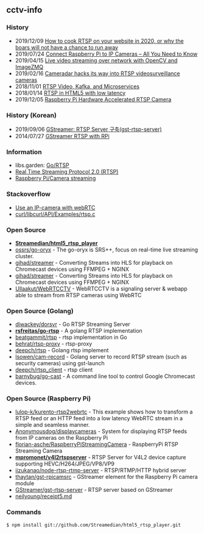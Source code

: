 ## cctv-info


### History
- 2019/12/09 [How to cook RTSP on your website in 2020, or why the boars will not have a chance to run away](https://habr.com/en/company/flashphoner/blog/479008/)
- 2019/07/24 [Connect Raspberry Pi to IP Cameras – All You Need to Know](https://reolink.com/connect-raspberry-pi-to-ip-cameras/)
- 2019/04/15 [Live video streaming over network with OpenCV and ImageZMQ](https://www.pyimagesearch.com/2019/04/15/live-video-streaming-over-network-with-opencv-and-imagezmq/)
- 2019/02/16 [Cameradar hacks its way into RTSP videosurveillance cameras](https://golangexample.com/cameradar-hacks-its-way-into-rtsp-videosurveillance-cameras/)
- 2018/11/01 [RTSP Video, Kafka, and Microservices](https://adaickalavan.github.io/portfolio/rtsp_video_streaming/)
- 2018/01/14 [RTSP in HTML5 with low latency](https://linkingvision.com/rtsp_in_html5_with_low_latency)
- 2019/12/05 [Raspberry Pi Hardware Accelerated RTSP Camera](https://codecalamity.com/raspberry-pi-hardware-accelerated-h264-webcam-security-camera/)


### History (Korean)
- 2019/09/06 [GStreamer: RTSP Server 구축(gst-rtsp-server)](https://argc.tistory.com/346)
- 2014/07/27 [GStreamer RTSP with RPi](https://aery.tistory.com/entry/GStreamer-RTSP-with-RPi)


### Information
- libs.garden: [Go/RTSP](https://libs.garden/go/rtsp)
- [Real Time Streaming Protocol 2.0 (RTSP)](https://tools.ietf.org/id/draft-ietf-mmusic-rfc2326bis-33.html)
- [Raspberry Pi/Camera streaming](https://wiki.marcluerssen.de/index.php?title=Raspberry_Pi/Camera_streaming)


### Stackoverflow
- [Use an IP-camera with webRTC](https://stackoverflow.com/questions/23461914/use-an-ip-camera-with-webrtc)
- [curl/libcurl/API/Examples/rtsp.c](https://curl.haxx.se/libcurl/c/rtsp.html)


### Open Source
- [**Streamedian/html5_rtsp_player**](https://github.com/Streamedian/html5_rtsp_player)
- [ossrs/go-oryx](https://github.com/ossrs/go-oryx) - The go-oryx is SRS++, focus on real-time live streaming cluster.
- [gihad/streamer](https://github.com/gihad/streamer) - Converting Streams into HLS for playback on Chromecast devices using FFMPEG + NGINX
- [gihad/streamer](https://github.com/gihad/streamer) - Converting Streams into HLS for playback on Chromecast devices using FFMPEG + NGINX
- [Ullaakut/WebRTCCTV](https://github.com/Ullaakut/WebRTCCTV) - WebRTCCTV is a signaling server & webapp able to stream from RTSP cameras using WebRTC


### Open Source (Golang)
- [djwackey/dorsvr](https://github.com/djwackey/dorsvr) - Go RTSP Streaming Server
- [**rsfreitas/go-rtsp**](https://github.com/rsfreitas/go-rtsp) - A golang RTSP implementation
- [beatgammit/rtsp](https://github.com/beatgammit/rtsp) - rtsp implementation in Go
- [behrat/rtsp-proxy](https://github.com/behrat/rtsp-proxy) - rtsp-proxy
- [deepch/rtsp](https://github.com/deepch/rtsp) - Golang rtsp implement
- [lsowen/cam-record](https://github.com/lsowen/cam-record) - Golang server to record RTSP stream (such as security cameras) using gst-launch
- [deepch/rtsp_client](https://github.com/deepch/rtsp_client) - rtsp client
- [barnybug/go-cast](https://github.com/barnybug/go-cast) - A command line tool to control Google Chromecast devices.


### Open Source (Raspberry Pi)
- [lulop-k/kurento-rtsp2webrtc](https://github.com/lulop-k/kurento-rtsp2webrtc) - This example shows how to transform a RTSP feed or an HTTP feed into a low latency WebRTC stream in a simple and seamless manner.
- [Anonymousdog/displaycameras](https://github.com/Anonymousdog/displaycameras) - System for displaying RTSP feeds from IP cameras on the Raspberry Pi
- [florian-asche/RaspberryPiStreamingCamera](https://github.com/florian-asche/RaspberryPiStreamingCamera) - RaspberryPi RTSP Streaming Camera
- [**mpromonet/v4l2rtspserver**](https://github.com/mpromonet/v4l2rtspserver) - RTSP Server for V4L2 device capture supporting HEVC/H264/JPEG/VP8/VP9
- [iizukanao/node-rtsp-rtmp-server](https://github.com/iizukanao/node-rtsp-rtmp-server) - RTSP/RTMP/HTTP hybrid server
- [thaytan/gst-rpicamsrc](https://github.com/thaytan/gst-rpicamsrc) - GStreamer element for the Raspberry Pi camera module
- [GStreamer/gst-rtsp-server](https://github.com/GStreamer/gst-rtsp-server) - RTSP server based on GStreamer
- [neilyoung/receipt5.md](https://gist.github.com/neilyoung/8216c6cf0c7b69e25a152fde1c022a5d)



### Commands
```
$ npm install git://github.com/Streamedian/html5_rtsp_player.git
```

